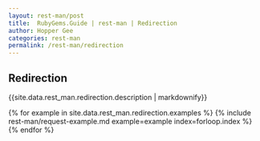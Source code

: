 ```yaml
---
layout: rest-man/post
title:  RubyGems.Guide | rest-man | Redirection
author: Hopper Gee
categories: rest-man
permalink: /rest-man/redirection
---
```


<div class="post">
  <h2 class="title">Redirection</h2>

  <div class="post-desc">
    {{site.data.rest_man.redirection.description | markdownify}}
  </div>

  {% for example in site.data.rest_man.redirection.examples %}
    {% include rest-man/request-example.md example=example index=forloop.index %}
  {% endfor %}
</div>
